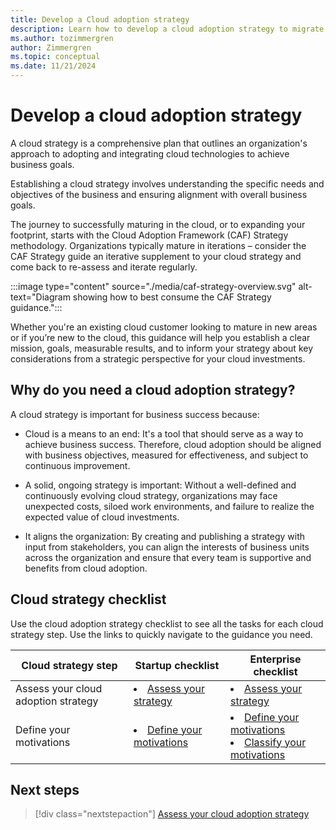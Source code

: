 ```yaml
---
title: Develop a Cloud adoption strategy
description: Learn how to develop a cloud adoption strategy to migrate or innovate in the cloud, in alignment with your business goals.
ms.author: tozimmergren
author: Zimmergren
ms.topic: conceptual
ms.date: 11/21/2024
---
```


# Develop a cloud adoption strategy

A cloud strategy is a comprehensive plan that outlines an organization's approach to adopting and integrating cloud technologies to achieve business goals.

Establishing a cloud strategy involves understanding the specific needs and objectives of the business and ensuring alignment with overall business goals.

The journey to successfully maturing in the cloud, or to expanding your footprint, starts with the Cloud Adoption Framework (CAF) Strategy methodology. Organizations typically mature in iterations – consider the CAF Strategy guide an iterative supplement to your cloud strategy and come back to re-assess and iterate regularly.

:::image type="content" source="./media/caf-strategy-overview.svg" alt-text="Diagram showing how to best consume the CAF Strategy guidance.":::

Whether you're an existing cloud customer looking to mature in new areas or if you’re new to the cloud, this guidance will help you establish a clear mission, goals, measurable results, and to inform your strategy about key considerations from a strategic perspective for your cloud investments.

## Why do you need a cloud adoption strategy?

A cloud strategy is important for business success because:

- Cloud is a means to an end: It's a tool that should serve as a way to achieve business success. Therefore, cloud adoption should be aligned with business objectives, measured for effectiveness, and subject to continuous improvement.  

- A solid, ongoing strategy is important: Without a well-defined and continuously evolving cloud strategy, organizations may face unexpected costs, siloed work environments, and failure to realize the expected value of cloud investments.

- It aligns the organization: By creating and publishing a strategy with input from stakeholders, you can align the interests of business units across the organization and ensure that every team is supportive and benefits from cloud adoption.

## Cloud strategy checklist

Use the cloud adoption strategy checklist to see all the tasks for each cloud strategy step. Use the links to quickly navigate to the guidance you need.

| Cloud strategy step | Startup checklist | Enterprise checklist |
|---------------------|-------------------|----------------------|
| Assess your cloud adoption strategy | <li> [Assess your strategy](./assessment.md) |  <li> [Assess your strategy](./assessment.md) |
| Define your motivations | <li> [Define your motivations](./motivations.md#define-your-motivations) | <li> [Define your motivations](./motivations.md#define-your-motivations) <br><li> [Classify your motivations](./motivations.md#classify-motivations) |


## Next steps

> [!div class="nextstepaction"]
> [Assess your cloud adoption strategy](assessment.md)
